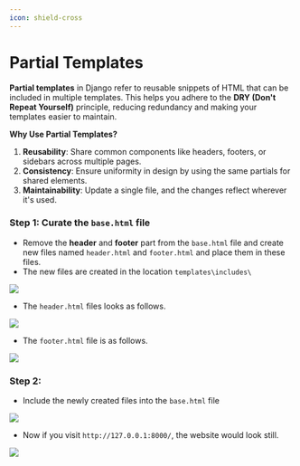 ```yaml
---
icon: shield-cross
---
```


# Partial Templates

**Partial templates** in Django refer to reusable snippets of HTML that can be included in multiple templates. This helps you adhere to the **DRY (Don't Repeat Yourself)** principle, reducing redundancy and making your templates easier to maintain.

**Why Use Partial Templates?**

1. **Reusability**: Share common components like headers, footers, or sidebars across multiple pages.
2. **Consistency**: Ensure uniformity in design by using the same partials for shared elements.
3. **Maintainability**: Update a single file, and the changes reflect wherever it's used.

### Step 1: Curate the `base.html` file

* Remove the **header** and **footer** part from the `base.html` file and create new files named `header.html` and `footer.html` and place them in these files.
* The new files are created in the location `templates\includes\`

![](https://i.imgur.com/cGCUNXz.png)

* The `header.html` files looks as follows.

![](https://i.imgur.com/dbndtTW.png)

* The `footer.html` file is as follows.

![](https://i.imgur.com/jmjkg8i.png)

### Step 2:

* Include the newly created files into the `base.html` file

![](https://i.imgur.com/iaj36CB.png)

* Now if you visit `http://127.0.0.1:8000/`, the website would look still.

![](https://i.imgur.com/0yp3UcD.png)
